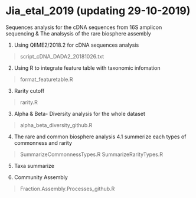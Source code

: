 # Jia_etal_2019 (updating 29-10-2019)
Sequences analysis for the cDNA sequences from 16S amplicon sequencing &
The analsysis of the rare biosphere assembly

1. Using QIIME2/2018.2 for cDNA sequences analysis
> script_cDNA_DADA2_20181026.txt
	 
2. Using R to integrate feature table with taxonomic infomation
> format_featuretable.R

3. Rarity cutoff
> rarity.R

3. Alpha & Beta- Diversity analysis for the whole dataset
> alpha_beta_diversity_github.R

4. The rare and common biosphere analysis
4.1 summerize each types of commonness and rarity
> SummarizeCommonnessTypes.R
> SummarizeRarityTypes.R

5. Taxa summarize

6. Community Assembly
> 
> Fraction.Assembly.Processes_github.R

